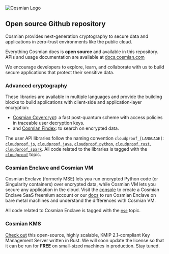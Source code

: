 ![Cosmian Logo](https://cosmian.com/wp-content/uploads/2022/10/Logo-2.svg)

## Open source Github repository

Cosmian provides next-generation cryptography to secure data and applications in zero-trust environments like the public cloud. 

Everything Cosmian does is **open source** and available in this repository.
APIs and usage documentation are available at [docs.cosmian.com](https://docs.cosmian.com)

We encourage developers to explore, learn, and collaborate with us to build secure applications that protect their sensitive data.

### Advanced cryptography

These libraries are available in multiple languages and provide the building blocks to build applications with client-side and application-layer encryption: 

 - [Cosmian Covercrypt](https://github.com/Cosmian/cover_crypt): a fast post-quantum scheme with access policies in traceable user decryption keys.
 - and [Cosmian Findex](https://github.com/Cosmian/findex): to search on encrypted data.

The user API libraries follow the naming convention `cloudproof_[LANGUAGE]`: [`cloudproof_js`](https://github.com/Cosmian/cloudproof_js), [`cloudproof_java`](https://github.com/Cosmian/cloudproof_java), [`cloudproof_python`](https://github.com/Cosmian/cloudproof_python), [`cloudproof_rust`](https://github.com/Cosmian/cloudproof_rust), [`cloudproof_spark`](https://github.com/Cosmian/cloudproof_spark).
All code related to the libraries is tagged with the [`cloudproof`](https://github.com/search?q=topic%3Acloudproof+org%3ACosmian+fork%3Atrue&type=repositories) topic.

### Cosmian Enclave and Cosmian VM

Cosmian Enclave (formerly MSE) lets you run encrypted Python code (or Singularity containers) over encrypted data, while Cosmian VM lets you secure any application in the cloud.
Visit the [console](https://console.cosmian.com) to create a Cosmian Enclave SaaS freemium account or our [docs](https://docs.cosmian.com) to run Cosmian Enclave on bare metal machines and understand the differences with Cosmian VM.

All code related to Cosmian Enclave is tagged with the [`mse`](https://github.com/search?q=topic%3Amse+org%3ACosmian+fork%3Atrue&type=repositories) topic.

### Cosmian KMS
[Check out](https://github.com/Cosmian/kms) this open-source, highly scalable, KMIP 2.1-compliant Key Management Server written in Rust. We will soon update the license so that it can be run for **FREE** on small-sized machines in production. Stay tuned.
